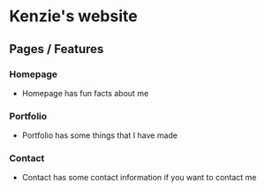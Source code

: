 # Kenzie's website

## Pages / Features
### Homepage
- Homepage has fun facts about me
### Portfolio
- Portfolio has some things that I have made
### Contact
- Contact has some contact information if you want to contact me